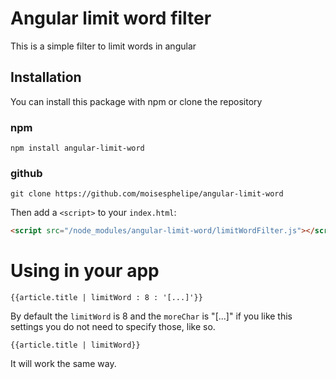 # Angular limit word filter
This is a simple filter to limit words in angular

## Installation
You can install this package with npm or clone the repository

### npm

```shell
npm install angular-limit-word
```

### github

```shell
git clone https://github.com/moisesphelipe/angular-limit-word
```

Then add a `<script>` to your `index.html`:

```html
<script src="/node_modules/angular-limit-word/limitWordFilter.js"></script>
```

# Using in your app
```
{{article.title | limitWord : 8 : '[...]'}}
```
By default the `limitWord` is 8 and the `moreChar` is "[...]" if you like this settings you do not need to specify those, like so.
```
{{article.title | limitWord}}
```
It will work the same way.
